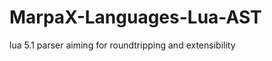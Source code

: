 ﻿MarpaX-Languages-Lua-AST
========================

lua 5.1 parser aiming for roundtripping and extensibility

